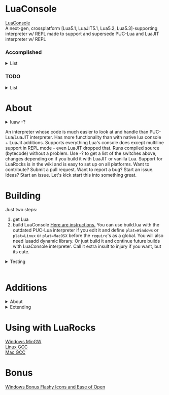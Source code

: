 # LuaConsole
[LuaConsole](https://github.com/Hydroque/LuaConsole)  
A next-gen, crossplatform \[Lua5.1, LuaJIT5.1, Lua5.2, Lua5.3\]-supporting interpreter w/ REPL made to support and supersede PUC-Lua and LuaJIT interpreter w/ REPL

### Accomplished
<details><summary> List </summary><p>
	
* Superseded PUC-Lua interpreter with full compatibility
* Superseded LuaJIT interpreter with full compatibility
* Elegant(maintainable) looking code
* Fully compatible with 5.x
* Multi-OS Support (Windows, Linux, Mac for sure)
* Great error support
* Mostly easy to set up (build support)
* Easy to understand (no messy --help)
* Speed to initiate program
* Small file size
* No external dependancies (other than lua, duh)
* Customizability with mechanisms (control arg placement)
* Complete define and library ability with table support
* Resolved PUC-Lua bug: `lua -e "print(({...})[1]);" arg1` doesn't work)
* Working directory support (luaadd only)

</p></details>

### TODO  
<details><summary> List </summary><p>
	
* Discover a way to execute commands (as os.execute() is really bulky), perhaps do a quick path search for binaries
* signal() in all modes so whole program can exit gracefully/prevent hangs
* Develop the additions package with more standard functions that lua could definitely use... maybe not idk  
* Check with supporting spawning new threads entirely with its own lua_State* (as opposed to coroutines)
* Check about serializing the environment to jump back in when not luajit (as it should already be supported)
* Test to see if it is worth implementing killing current lua_State for a new one (luaadd)
* português translation ( ͡° ͜ʖ° ͡)

</p></details>

# About
<details><summary>luaw -?</summary><p>  

```
LuaConsole | Version: 1/16/2018

Lua 5.1 Copyright (C) 1994-2008 Lua.org, PUC-Rio
LuaConsole Copyright (C) 2017-2018, Hydroque
LuaJIT 2.0.5 Copyright (C) 2005-2017 Mike Pall http://luajit.org/

Supports Lua5.3, Lua5.2, Lua5.1, LuaJIT5.1

Usage: luaw.exe [FILE] [-v] [-e] [-E] [-s PATH] [-p] [-c] [-Dvar=val]
        [-Dtb.var=val] [-Lfile.lua] [-Llualib.dll] [-t{a,b,c,d}] [-T{a,b,c,d}]
        [-r "string"] [-R "string"] [-j{cmd,cmd=arg},...]
        [-O{level,+flag,-flag,cmd=arg}] [-b{l,s,g,n,t,a,o,e,-} {IN,OUT}]
        [-?] [-n {arg1 ...}]

-v              Prints the Lua version in use
-e              Prevents lua core libraries from loading
-E              Prevents lua environment variables from loading
-s              Issues a new current directory
-p              Has console post exist after script in line by line mode
-c              No copyright on init
-d              Defines a global variable as value after '='
-l              Executes a module before specified script or post-exist
-t[a,b,c,d]     Loads parameters after -l's and -r
-T[a,b,d]       Loads parameters before -l's and -r
                        [a]=arg-tuple for -l's, [b]=arg-tuple for file,
                        [c]=no arg for file, [d]=tuple for -r
-r              Executes a string as Lua Code BEFORE -l's
-R              Executes a string as Lua Code AFTER -l's
-j               LuaJIT  Performs a control command loads an extension module
-O               LuaJIT  Sets an optimization level/parameters
-b               LuaJIT  Saves or lists bytecode
-? --help       Displays this help message
-n              Start of parameter section
```

</p></details>

An interpreter whose code is much easier to look at and handle than PUC-Lua/LuaJIT interpreter. Has more functionality than with native lua console + LuaJit additions. Supports everything Lua's console does except multiline support in REPL mode - even LuaJIT dropped that. Runs compiled source (bytecode) without a problem. Use -? to get a list of the switches above, changes depending on if you build it with LuaJIT or vanilla Lua. Support for LuaRocks is in the wiki and is easy to set up on all platforms. Want to contribute? Submit a pull request. Want to report a bug? Start an issue. Ideas? Start an issue. Let's kick start this into something great.

# Building
Just two steps:
1. get Lua
2. build LuaConsole
[Here are instructions.](https://github.com/Hydroque/LuaConsole/wiki/Build-Instructions) You can use build.lua with the outdated PUC-Lua interpreter if you edit it and define `plat=Windows` or `plat=Linux` or `plat=MacOSX` before the `require`'s as a global. You will also need luaadd dynamic library. Or just build it and continue future builds with LuaConsole interpreter. Call it extra insult to injury if you want, but its cute.

<details><summary>Testing</summary><p> 

```  
C:\git\LuaConsole>bin\Debug\luaw.exe -lres/testing.lua -r "print(({...})[1]);" -
Dtest=5 -Tacd -p -v -n a b c
Lua 5.1 Copyright (C) 1994-2008 Lua.org, PUC-Rio
LuaConsole Copyright (C) 2017-2018, Hydroque
LuaJIT Copyright (C) 2005-2017 Mike Pall

JIT: ON CMOV SSE2 SSE3 SSE4.1 fold cse dce fwd dse narrow loop abc sink fuse
(null)
a
3
3
1       a       string
2       b       string
3       c       string
1       a       string
2       b       string
3       c       string
5
 (Runtime) | Stack Top: 1 | res/testing.lua:20: attempt to call field 'whatever'
 (a nil value)
 --
stack traceback:
        res/testing.lua:20: in main chunk
>os.exit()
```

</p></details><br>

# Additions
<details><summary>About</summary><p>  

Added full, very comprehensive error reporting.  

There is an 'additions' module to this interpreter, which is completely up to the user to utilize. You can even keep them out of your build. It is recommended to use them, as build.lua depends on it.  

void stackdump() works as easy as print does, but it does type conversion from lua to C-string and lists anything left in the stack.  

For example,  
```
>stackdump(1, {}, function() end, "hello")
--------------- Stack Dump ----------------
4:(String):`hello`
3:(Function):@007214C0
2:(Table):@0072A258
1:(Number):1
----------- Stack Dump Finished -----------
```

Number io.mtime(string) returns the last modified time of a file.  

void os.clear() clears the console using System("cls") or System("clear") depending on the OS.  

String os.getcwd() returns the current working directory  

void os.setcwd(string) sets the current working directory 

</p></details>  

<details><summary>Extending</summary><p>

To add your own C functions, inherit the project and modify the additions.c file only. The perferred method is to add C functions by creating a dll/so file:  

```
#include <stdio.h>
#include "lua.h"

#define DLL_EXPORT	__declspec(dllexport)
#define LUA_DLL_EXPORT	DLL_EXPORT int

LUA_DLL_EXPORT luaopen_testdll(lua_State *L) {
	// TODO: load things into the lua_State
	puts("Loaded successfully!");
	return 0;
}
```

This is how LuaRocks does it, but they are very high level. Everything LuaRocks compiles down to a dll/so or two, gets loaded, then taken over by whatever lua script loaded it. Then just compile and run it in lua:  

```
gcc -g0 -O2 -Wall -c testdll.c
gcc -g0 -O2 -Wall -shared -o testdll.dll testdll.o
```  

```
testdll = package.loadlib("testdll.dll", "luaopen_testdll")
print(testdll) -> function
testdll()  -> Loaded successfully!
-- if the file `testdll.dll` lines up with "luaopen_testdll" where the file name is the function name, use require
-- require("testdll")
```  

</p></details>  

# Using with LuaRocks
[Windows MinGW](https://github.com/Hydroque/LuaConsole/wiki/LuaRocks-Support-Windows-MinGW)  
[Linux GCC](https://github.com/Hydroque/LuaConsole/wiki/LuaRocks-Support-Linux-GCC)  
[Mac GCC](https://github.com/Hydroque/LuaConsole/wiki/LuaRocks-Support-Mac-GCC)  

# Bonus
[Windows Bonus Flashy Icons and Ease of Open](https://github.com/Hydroque/LuaConsole/wiki/Windows-Bonus---Flashy-Icons-and-Ease-of-Open)  
